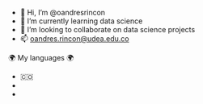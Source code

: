 - 👋 Hi, I’m @oandresrincon
- 🌱 I’m currently learning data science
- 💞️ I’m looking to collaborate on data science projects
- 📫 oandres.rincon@udea.edu.co

🌍  My languages 🌍

- :colombia:
-
-


<!---
oandresrincon/oandresrincon is a ✨ special ✨ repository because its `README.md` (this file) appears on your GitHub profile.
You can click the Preview link to take a look at your changes.
--->
